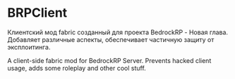 # BRPClient
Клиентский мод fabric созданный для проекта BedrockRP - Новая глава. Добавляет различные аспекты, обеспечивает частичную защиту от эксплоитинга.

A client-side fabric mod for BedrockRP Server. Prevents hacked client usage, adds some roleplay and other cool stuff.
